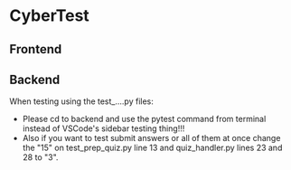 # CyberTest
## Frontend
## Backend
When testing using the test_....py files:
- Please cd to backend and use the pytest command from terminal instead of VSCode's sidebar testing thing!!!
- Also if you want to test submit answers or all of them at once change the "15" on test_prep_quiz.py line 13 and quiz_handler.py lines 23 and 28 to "3".
